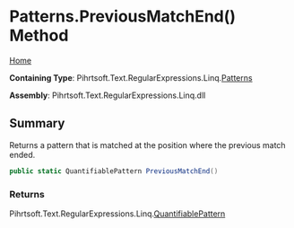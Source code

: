 # Patterns\.PreviousMatchEnd\(\) Method

[Home](../../../../../../README.md)

**Containing Type**: Pihrtsoft\.Text\.RegularExpressions\.Linq\.[Patterns](../README.md)

**Assembly**: Pihrtsoft\.Text\.RegularExpressions\.Linq\.dll

## Summary

Returns a pattern that is matched at the position where the previous match ended\.

```csharp
public static QuantifiablePattern PreviousMatchEnd()
```

### Returns

Pihrtsoft\.Text\.RegularExpressions\.Linq\.[QuantifiablePattern](../../QuantifiablePattern/README.md)

